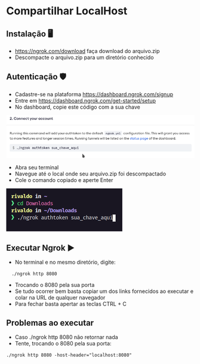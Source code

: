 # Compartilhar LocalHost

## Instalação :desktop_computer:
* https://ngrok.com/download faça download do arquivo.zip
* Descompacte o arquivo.zip para um diretório conhecido

## Autenticação :shield:
* Cadastre-se na plataforma https://dashboard.ngrok.com/signup
* Entre em https://dashboard.ngrok.com/get-started/setup
* No dashboard, copie este código com a sua chave

<img src="https://github.com/pedrorivald/compartilhar-localhost/blob/main/img/autenticacao.png"/>

* Abra seu terminal
* Navegue até o local onde seu arquivo.zip foi descompactado
* Cole o comando copiado e aperte Enter 

<img src="https://github.com/pedrorivald/compartilhar-localhost/blob/main/img/autenticacao-terminal.png"/>

## Executar Ngrok :arrow_forward:
* No terminal e no mesmo diretório, digite:
```
  ./ngrok http 8080
```
* Trocando o 8080 pela sua porta
* Se tudo ocorrer bem basta copiar um dos links fornecidos ao executar e colar na URL de qualquer navegador
* Para fechar basta apertar as teclas CTRL + C

## Problemas ao executar
* Caso ./ngrok http 8080 não retornar nada
* Tente, trocando o 8080 pela sua porta:
```
./ngrok http 8080 -host-header="localhost:8080"
```
